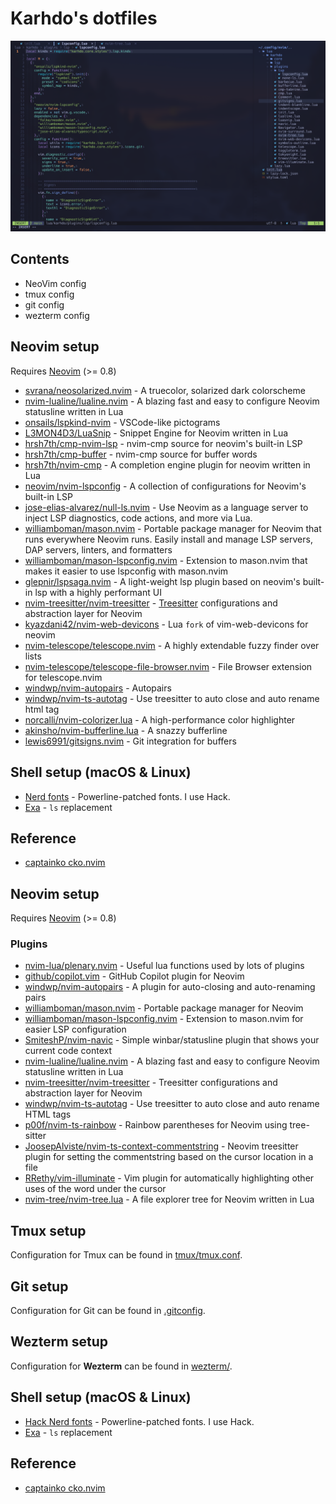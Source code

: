 # Karhdo's dotfiles

![nvim screenshot](./images/screenshot-neovim.png)

## Contents

- NeoVim config
- tmux config
- git config
- wezterm config

## Neovim setup

Requires [Neovim](https://neovim.io/) (>= 0.8)

- [svrana/neosolarized.nvim](https://github.com/svrana/neosolarized.nvim) - A truecolor, solarized dark colorscheme
- [nvim-lualine/lualine.nvim](https://github.com/nvim-lualine/lualine.nvim) - A blazing fast and easy to configure Neovim statusline written in Lua
- [onsails/lspkind-nvim](https://github.com/onsails/lspkind-nvim) - VSCode-like pictograms
- [L3MON4D3/LuaSnip](https://github.com/L3MON4D3/LuaSnip) - Snippet Engine for Neovim written in Lua
- [hrsh7th/cmp-nvim-lsp](https://github.com/hrsh7th/cmp-nvim-lsp) - nvim-cmp source for neovim's built-in LSP
- [hrsh7th/cmp-buffer](https://github.com/hrsh7th/cmp-buffer) - nvim-cmp source for buffer words
- [hrsh7th/nvim-cmp](https://github.com/hrsh7th/nvim-cmp) - A completion engine plugin for neovim written in Lua
- [neovim/nvim-lspconfig](https://github.com/neovim/nvim-lspconfig) - A collection of configurations for Neovim's built-in LSP
- [jose-elias-alvarez/null-ls.nvim](https://github.com/jose-elias-alvarez/null-ls.nvim) - Use Neovim as a language server to inject LSP diagnostics, code actions, and more via Lua.
- [williamboman/mason.nvim](https://github.com/williamboman/mason.nvim) - Portable package manager for Neovim that runs everywhere Neovim runs. Easily install and manage LSP servers, DAP servers, linters, and formatters
- [williamboman/mason-lspconfig.nvim](https://github.com/williamboman/mason-lspconfig.nvim) - Extension to mason.nvim that makes it easier to use lspconfig with mason.nvim
- [glepnir/lspsaga.nvim](https://github.com/glepnir/lspsaga.nvim) - A light-weight lsp plugin based on neovim's built-in lsp with a highly performant UI
- [nvim-treesitter/nvim-treesitter](https://github.com/nvim-treesitter/nvim-treesitter) - [Treesitter](https://github.com/tree-sitter/tree-sitter) configurations and abstraction layer for Neovim
- [kyazdani42/nvim-web-devicons](https://github.com/kyazdani42/nvim-web-devicons) - Lua `fork` of vim-web-devicons for neovim
- [nvim-telescope/telescope.nvim](https://github.com/nvim-telescope/telescope.nvim) - A highly extendable fuzzy finder over lists
- [nvim-telescope/telescope-file-browser.nvim](https://github.com/nvim-telescope/telescope-file-browser.nvim) - File Browser extension for telescope.nvim
- [windwp/nvim-autopairs](https://github.com/windwp/nvim-autopairs) - Autopairs
- [windwp/nvim-ts-autotag](https://github.com/windwp/nvim-ts-autotag) - Use treesitter to auto close and auto rename html tag
- [norcalli/nvim-colorizer.lua](https://github.com/norcalli/nvim-colorizer.lua) - A high-performance color highlighter
- [akinsho/nvim-bufferline.lua](https://github.com/akinsho/nvim-bufferline.lua) - A snazzy bufferline
- [lewis6991/gitsigns.nvim](https://github.com/lewis6991/gitsigns.nvim) - Git integration for buffers

## Shell setup (macOS & Linux)

- [Nerd fonts](https://github.com/ryanoasis/nerd-fonts) - Powerline-patched fonts. I use Hack.
- [Exa](https://the.exa.website/) - `ls` replacement

## Reference

- [captainko cko.nvim](https://github.com/captainko/cko.nvim)

## Neovim setup

Requires [Neovim](https://neovim.io/) (>= 0.8)

### Plugins

- [nvim-lua/plenary.nvim](https://github.com/nvim-lua/plenary.nvim) - Useful lua functions used by lots of plugins
- [github/copilot.vim](https://github.com/github/copilot.vim) - GitHub Copilot plugin for Neovim
- [windwp/nvim-autopairs](https://github.com/windwp/nvim-autopairs) - A plugin for auto-closing and auto-renaming pairs
- [williamboman/mason.nvim](https://github.com/williamboman/mason.nvim) - Portable package manager for Neovim
- [williamboman/mason-lspconfig.nvim](https://github.com/williamboman/mason-lspconfig.nvim) - Extension to mason.nvim for easier LSP configuration
- [SmiteshP/nvim-navic](https://github.com/SmiteshP/nvim-navic) - Simple winbar/statusline plugin that shows your current code context
- [nvim-lualine/lualine.nvim](https://github.com/nvim-lualine/lualine.nvim) - A blazing fast and easy to configure Neovim statusline written in Lua
- [nvim-treesitter/nvim-treesitter](https://github.com/nvim-treesitter/nvim-treesitter) - Treesitter configurations and abstraction layer for Neovim
- [windwp/nvim-ts-autotag](https://github.com/windwp/nvim-ts-autotag) - Use treesitter to auto close and auto rename HTML tags
- [p00f/nvim-ts-rainbow](https://github.com/p00f/nvim-ts-rainbow) - Rainbow parentheses for Neovim using tree-sitter
- [JoosepAlviste/nvim-ts-context-commentstring](https://github.com/JoosepAlviste/nvim-ts-context-commentstring) - Neovim treesitter plugin for setting the commentstring based on the cursor location in a file
- [RRethy/vim-illuminate](https://github.com/RRethy/vim-illuminate) - Vim plugin for automatically highlighting other uses of the word under the cursor
- [nvim-tree/nvim-tree.lua](https://github.com/nvim-tree/nvim-tree.lua) - A file explorer tree for Neovim written in Lua

## Tmux setup

Configuration for Tmux can be found in [tmux/tmux.conf](tmux/tmux.conf).

## Git setup

Configuration for Git can be found in [.gitconfig](.gitconfig).

## Wezterm setup

Configuration for **Wezterm** can be found in [wezterm/](wezterm/).

## Shell setup (macOS & Linux)

- [Hack Nerd fonts](https://github.com/ryanoasis/nerd-fonts) - Powerline-patched fonts. I use Hack.
- [Exa](https://the.exa.website/) - `ls` replacement

## Reference

- [captainko cko.nvim](https://github.com/captainko/cko.nvim)
